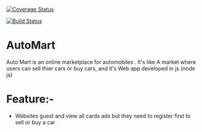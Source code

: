 [![Coverage Status](https://coveralls.io/repos/github/mohamedeljak/AutoMart/badge.svg?branch=develop-2)](https://coveralls.io/github/mohamedeljak/AutoMart?branch=develop-2)

[![Build Status](https://travis-ci.org/mohamedeljak/AutoMart.svg?branch=develop-4)](https://travis-ci.org/mohamedeljak/AutoMart)


# AutoMart
Auto Mart is an online marketplace for automobiles  . It's  like A market where users can sell thier cars or buy cars, and it's  Web app developed in js (node js)

# Feature:-

* Websites guest and view all cards ads but they need to register first to sell or buy a car 
 

